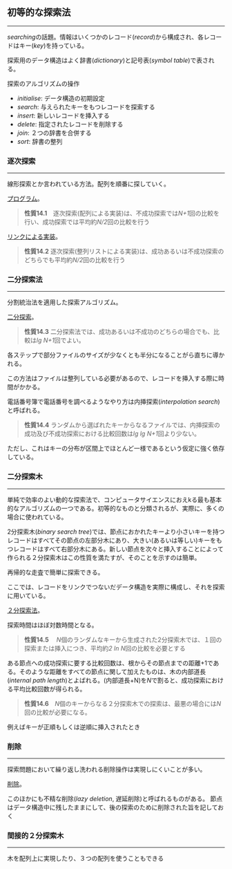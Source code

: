 ## 初等的な探索法
---

*searching*の話題。情報はいくつかのレコード(*record*)から構成され、各レコードはキー(*key*)を持っている。

探索用のデータ構造はよく辞書(*dictionary*)と記号表(*symbol table*)で表される。

探索のアルゴリズムの操作

* *initialise*: データ構造の初期設定
* *search*: 与えられたキーをもつレコードを探索する
* *insert*: 新しいレコードを挿入する
* *delete*: 指定されたレコードを削除する
* *join*: ２つの辞書を合併する
* *sort*: 辞書の整列

### 逐次探索
---

線形探索とか言われている方法。配列を順番に探していく。

[プログラム](linearsearch_array.c)。

> **性質14.1**　逐次探索(配列による実装)は、不成功探索では*N+1*回の比較を行い、成功探索では平均約*N/2*回の比較を行う

[リンクによる実装](linearsearch_list.c)。

> **性質14.2** 逐次探索(整列リストによる実装)は、成功あるいは不成功探索のどちらでも平均約*N/2*回の比較を行う

### 二分探索法
---

分割統治法を適用した探索アルゴリズム。

[二分探索](binary_search.c)。

> **性質14.3** 二分探索法では、成功あるいは不成功のどちらの場合でも、比較は*lg N+1*回でよい。

各ステップで部分ファイルのサイズが少なくとも半分になることがら直ちに導かれる。

この方法はファイルは整列している必要があるので、レコードを挿入する際に時間がかかる。

電話番号簿で電話番号を調べるようなやり方は内挿探索(*interpolation search*)と呼ばれる。

> **性質14.4** ランダムから選ばれたキーからなるファイルでは、内挿探索の成功及び不成功探索における比較回数は*lg lg N+1*回より少ない。

ただし、これはキーの分布が区間上でほとんど一様であるという仮定に強く依存している。

### 二分探索木
---

単純で効率のよい動的な探索法で、コンピュータサイエンスにおえkる最も基本的なアルゴリズムの一つである。初等的なものと分類されるが、実際に、多くの場合に使われている。

2分探索木(*binary search tree*)では、節点におかれたキーより小さいキーを持つレコードはすべてその節点の左部分木にあり、大きい(あるいは等しい)キーをもつレコードはすべて右部分木にある。新しい節点を次々と挿入することによって作られる２分探索木はこの性質を満たすが、そのことを示すのは簡単。

再帰的な走査で簡単に探索できる。

ここでは、レコードをリンクでつないだデータ構造を実際に構成し、それを探索に用いている。

[２分探索法](binary_search_tree.cpp)。

探索時間はほぼ対数時間となる。

> **性質14.5**  　*N*個のランダムなキーから生成された2分探索木では、１回の探索または挿入につき、平均約*2 ln N*回の比較を必要とする


ある節点への成功探索に要する比較回数は、根からその節点までの距離+1である。そのような距離をすべての節点に関して加えたものは、木の内部道長(*internal path length*)とよばれる。(内部道長+N)を*N*で割ると、成功探索における平均比較回数が得られる。

> **性質14.6**　*N*個のキーからなる２分探索木での探索は、最悪の場合には*N*回の比較が必要になる。

例えばキーが正順もしくは逆順に挿入されたとき


### 削除
---

探索問題において繰り返し洗われる削除操作は実現しにくいことが多い。

[削除](binary_search_tree.cpp)。


このほかにも不精な削除(*lazy deletion*, 遅延削除)と呼ばれるものがある。
節点はデータ構造中に残したままにして、後の探索のために削除された旨を記しておく

### 間接的２分探索木
---

木を配列上に実現したり、３つの配列を使うこともできる

